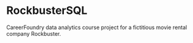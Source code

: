 # RockbusterSQL
CareerFoundry data analytics course project for a fictitious movie rental company Rockbuster.
